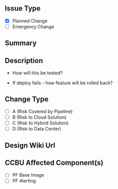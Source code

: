 ## Issue Type ##
- [x] Planned Change
- [ ] Emergency Change

<!-- Hiding this to make sure template only has relevant info for users
## CCBU Codebase ##
- [x] Platform
-->

## Summary ##
<!-- Summarize the Pull Request -->

## Description ##
<!-- Briefly describe -->

- How will this be tested? 
<!-- To be filled in -->

- If deploy fails - how feature will be rolled back?
<!-- To be filled in -->

## Change Type ##
- [ ] A (Risk Covered by Pipeline)
- [ ] B (Risk to Cloud Solution)
- [ ] C (Risk to Hybrid Solution)
- [ ] D (Risk to Data Center)

## Design Wiki Url ##
<!-- Fill in the design page Url -->

## CCBU Affected Component(s) ##
- [ ] PF Base Image
- [ ] PF Alerting

